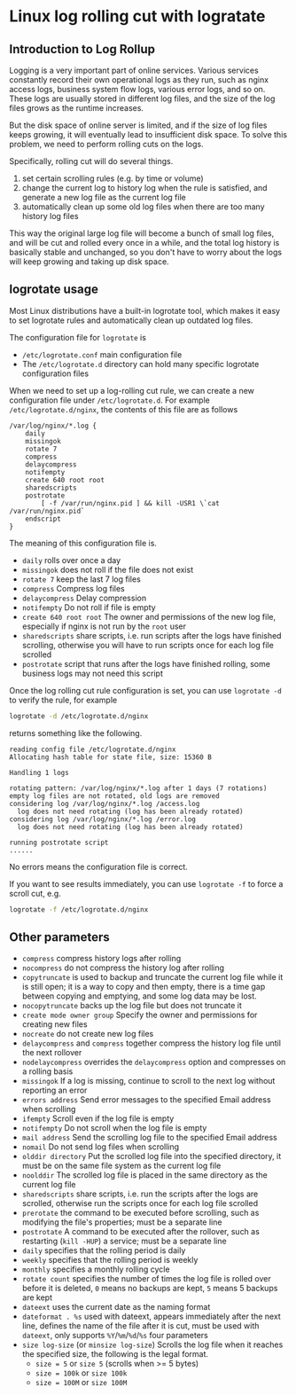 # Linux log rolling cut with logratate

## Introduction to Log Rollup

Logging is a very important part of online services. Various services constantly record their own operational logs as they run, such as nginx access logs, business system flow logs, various error logs, and so on. These logs are usually stored in different log files, and the size of the log files grows as the runtime increases.

But the disk space of online server is limited, and if the size of log files keeps growing, it will eventually lead to insufficient disk space. To solve this problem, we need to perform rolling cuts on the logs.

Specifically, rolling cut will do several things.

1. set certain scrolling rules (e.g. by time or volume)
2. change the current log to history log when the rule is satisfied, and generate a new log file as the current log file
3. automatically clean up some old log files when there are too many history log files

This way the original large log file will become a bunch of small log files, and will be cut and rolled every once in a while, and the total log history is basically stable and unchanged, so you don't have to worry about the logs will keep growing and taking up disk space.

## logrotate usage

Most Linux distributions have a built-in logrotate tool, which makes it easy to set logrotate rules and automatically clean up outdated log files.

The configuration file for `logrotate` is

- `/etc/logrotate.conf` main configuration file
- The `/etc/logrotate.d` directory can hold many specific logrotate configuration files

When we need to set up a log-rolling cut rule, we can create a new configuration file under `/etc/logrotate.d`. For example `/etc/logrotate.d/nginx`, the contents of this file are as follows

```
/var/log/nginx/*.log {
    daily
    missingok
    rotate 7
    compress
    delaycompress
    notifempty
    create 640 root root
    sharedscripts
    postrotate
        [ -f /var/run/nginx.pid ] && kill -USR1 \`cat /var/run/nginx.pid`
    endscript
}
```

The meaning of this configuration file is.

- `daily` rolls over once a day
- `missingok` does not roll if the file does not exist
- `rotate 7` keep the last 7 log files
- `compress` Compress log files
- `delaycompress` Delay compression
- `notifempty` Do not roll if file is empty
- `create 640 root root` The owner and permissions of the new log file, especially if nginx is not run by the `root` user
- `sharedscripts` share scripts, i.e. run scripts after the logs have finished scrolling, otherwise you will have to run scripts once for each log file scrolled
- `postrotate` script that runs after the logs have finished rolling, some business logs may not need this script

Once the log rolling cut rule configuration is set, you can use ``logrotate -d`` to verify the rule, for example

```sh
logrotate -d /etc/logrotate.d/nginx
```

returns something like the following.

```
reading config file /etc/logrotate.d/nginx
Allocating hash table for state file, size: 15360 B

Handling 1 logs

rotating pattern: /var/log/nginx/*.log after 1 days (7 rotations)
empty log files are not rotated, old logs are removed
considering log /var/log/nginx/*.log /access.log
  log does not need rotating (log has been already rotated)
considering log /var/log/nginx/*.log /error.log
  log does not need rotating (log has been already rotated)

running postrotate script
......
```

No errors means the configuration file is correct.

If you want to see results immediately, you can use `logrotate -f` to force a scroll cut, e.g.

```sh
logrotate -f /etc/logrotate.d/nginx
```

## Other parameters

- `compress` compress history logs after rolling
- ``nocompress`` do not compress the history log after rolling
- `copytruncate` is used to backup and truncate the current log file while it is still open; it is a way to copy and then empty, there is a time gap between copying and emptying, and some log data may be lost.
- `nocopytruncate` backs up the log file but does not truncate it
- `create mode owner group` Specify the owner and permissions for creating new files
- `nocreate` do not create new log files
- `delaycompress` and `compress` together compress the history log file until the next rollover
- `nodelaycompress` overrides the `delaycompress` option and compresses on a rolling basis
- `missingok` If a log is missing, continue to scroll to the next log without reporting an error
- `errors address` Send error messages to the specified Email address when scrolling
- `ifempty` Scroll even if the log file is empty
- `notifempty` Do not scroll when the log file is empty
- `mail address` Send the scrolling log file to the specified Email address
- `nomail` Do not send log files when scrolling
- `olddir directory` Put the scrolled log file into the specified directory, it must be on the same file system as the current log file
- `noolddir` The scrolled log file is placed in the same directory as the current log file
- `sharedscripts` share scripts, i.e. run the scripts after the logs are scrolled, otherwise run the scripts once for each log file scrolled
- `prerotate` the command to be executed before scrolling, such as modifying the file's properties; must be a separate line
- `postrotate` A command to be executed after the rollover, such as restarting (`kill -HUP`) a service; must be a separate line
- `daily` specifies that the rolling period is daily
- `weekly` specifies that the rolling period is weekly
- `monthly` specifies a monthly rolling cycle
- `rotate count` specifies the number of times the log file is rolled over before it is deleted, `0` means no backups are kept, `5` means 5 backups are kept
- `dateext` uses the current date as the naming format
- `dateformat . %s` used with dateext, appears immediately after the next line, defines the name of the file after it is cut, must be used with `dateext`, only supports `%Y`/`%m`/`%d`/`%s` four parameters
- `size log-size` (or `minsize log-size`) Scrolls the log file when it reaches the specified size, the following is the legal format.
    - `size = 5` or `size 5` (scrolls when >= 5 bytes)
    - `size = 100k` or `size 100k`
    - `size = 100M` or `size 100M`
